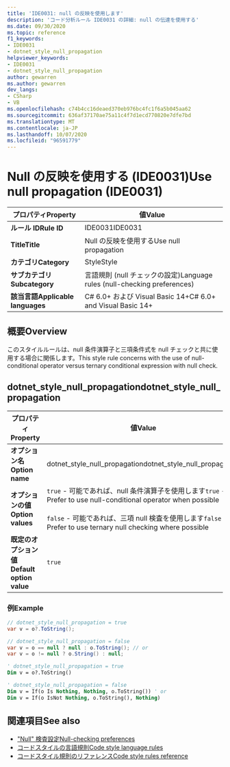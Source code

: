 ```yaml
---
title: 'IDE0031: null の反映を使用します'
description: 'コード分析ルール IDE0031 の詳細: null の伝達を使用する'
ms.date: 09/30/2020
ms.topic: reference
f1_keywords:
- IDE0031
- dotnet_style_null_propagation
helpviewer_keywords:
- IDE0031
- dotnet_style_null_propagation
author: gewarren
ms.author: gewarren
dev_langs:
- CSharp
- VB
ms.openlocfilehash: c74b4cc16deaed370eb976bc4fc1f6a5b045aa62
ms.sourcegitcommit: 636af37170ae75a11c4f7d1ecd770820e7dfe7bd
ms.translationtype: MT
ms.contentlocale: ja-JP
ms.lasthandoff: 10/07/2020
ms.locfileid: "96591779"
---
```

# <a name="use-null-propagation-ide0031"></a><span data-ttu-id="b4ccd-103">Null の反映を使用する (IDE0031)</span><span class="sxs-lookup"><span data-stu-id="b4ccd-103">Use null propagation (IDE0031)</span></span>

|<span data-ttu-id="b4ccd-104">プロパティ</span><span class="sxs-lookup"><span data-stu-id="b4ccd-104">Property</span></span>|<span data-ttu-id="b4ccd-105">値</span><span class="sxs-lookup"><span data-stu-id="b4ccd-105">Value</span></span>|
|-|-|
| <span data-ttu-id="b4ccd-106">**ルール ID**</span><span class="sxs-lookup"><span data-stu-id="b4ccd-106">**Rule ID**</span></span> | <span data-ttu-id="b4ccd-107">IDE0031</span><span class="sxs-lookup"><span data-stu-id="b4ccd-107">IDE0031</span></span> |
| <span data-ttu-id="b4ccd-108">**Title**</span><span class="sxs-lookup"><span data-stu-id="b4ccd-108">**Title**</span></span> | <span data-ttu-id="b4ccd-109">Null の反映を使用する</span><span class="sxs-lookup"><span data-stu-id="b4ccd-109">Use null propagation</span></span> |
| <span data-ttu-id="b4ccd-110">**カテゴリ**</span><span class="sxs-lookup"><span data-stu-id="b4ccd-110">**Category**</span></span> | <span data-ttu-id="b4ccd-111">Style</span><span class="sxs-lookup"><span data-stu-id="b4ccd-111">Style</span></span> |
| <span data-ttu-id="b4ccd-112">**サブカテゴリ**</span><span class="sxs-lookup"><span data-stu-id="b4ccd-112">**Subcategory**</span></span> | <span data-ttu-id="b4ccd-113">言語規則 (null チェックの設定)</span><span class="sxs-lookup"><span data-stu-id="b4ccd-113">Language rules (null-checking preferences)</span></span> |
| <span data-ttu-id="b4ccd-114">**該当言語**</span><span class="sxs-lookup"><span data-stu-id="b4ccd-114">**Applicable languages**</span></span> | <span data-ttu-id="b4ccd-115">C# 6.0+ および Visual Basic 14+</span><span class="sxs-lookup"><span data-stu-id="b4ccd-115">C# 6.0+ and Visual Basic 14+</span></span> |

## <a name="overview"></a><span data-ttu-id="b4ccd-116">概要</span><span class="sxs-lookup"><span data-stu-id="b4ccd-116">Overview</span></span>

<span data-ttu-id="b4ccd-117">このスタイルルールは、null 条件演算子と三項条件式を null チェックと共に使用する場合に関係します。</span><span class="sxs-lookup"><span data-stu-id="b4ccd-117">This style rule concerns with the use of null-conditional operator versus ternary conditional expression with null check.</span></span>

## <a name="dotnet_style_null_propagation"></a><span data-ttu-id="b4ccd-118">dotnet_style_null_propagation</span><span class="sxs-lookup"><span data-stu-id="b4ccd-118">dotnet_style_null_propagation</span></span>

|<span data-ttu-id="b4ccd-119">プロパティ</span><span class="sxs-lookup"><span data-stu-id="b4ccd-119">Property</span></span>|<span data-ttu-id="b4ccd-120">値</span><span class="sxs-lookup"><span data-stu-id="b4ccd-120">Value</span></span>|
|-|-|
| <span data-ttu-id="b4ccd-121">**オプション名**</span><span class="sxs-lookup"><span data-stu-id="b4ccd-121">**Option name**</span></span> | <span data-ttu-id="b4ccd-122">dotnet_style_null_propagation</span><span class="sxs-lookup"><span data-stu-id="b4ccd-122">dotnet_style_null_propagation</span></span>
| <span data-ttu-id="b4ccd-123">**オプションの値**</span><span class="sxs-lookup"><span data-stu-id="b4ccd-123">**Option values**</span></span> | <span data-ttu-id="b4ccd-124">`true` - 可能であれば、null 条件演算子を使用します</span><span class="sxs-lookup"><span data-stu-id="b4ccd-124">`true` - Prefer to use null-conditional operator when possible</span></span><br /><br /><span data-ttu-id="b4ccd-125">`false` - 可能であれば、三項 null 検査を使用します</span><span class="sxs-lookup"><span data-stu-id="b4ccd-125">`false` - Prefer to use ternary null checking where possible</span></span> |
| <span data-ttu-id="b4ccd-126">**既定のオプション値**</span><span class="sxs-lookup"><span data-stu-id="b4ccd-126">**Default option value**</span></span> | `true` |

### <a name="example"></a><span data-ttu-id="b4ccd-127">例</span><span class="sxs-lookup"><span data-stu-id="b4ccd-127">Example</span></span>

```csharp
// dotnet_style_null_propagation = true
var v = o?.ToString();

// dotnet_style_null_propagation = false
var v = o == null ? null : o.ToString(); // or
var v = o != null ? o.String() : null;
```

```vb
' dotnet_style_null_propagation = true
Dim v = o?.ToString()

' dotnet_style_null_propagation = false
Dim v = If(o Is Nothing, Nothing, o.ToString()) ' or
Dim v = If(o IsNot Nothing, o.ToString(), Nothing)
```

## <a name="see-also"></a><span data-ttu-id="b4ccd-128">関連項目</span><span class="sxs-lookup"><span data-stu-id="b4ccd-128">See also</span></span>

- [<span data-ttu-id="b4ccd-129">"Null" 検査設定</span><span class="sxs-lookup"><span data-stu-id="b4ccd-129">Null-checking preferences</span></span>](null-checking-preferences.md)
- [<span data-ttu-id="b4ccd-130">コードスタイルの言語規則</span><span class="sxs-lookup"><span data-stu-id="b4ccd-130">Code style language rules</span></span>](language-rules.md)
- [<span data-ttu-id="b4ccd-131">コードスタイル規則のリファレンス</span><span class="sxs-lookup"><span data-stu-id="b4ccd-131">Code style rules reference</span></span>](index.md)
